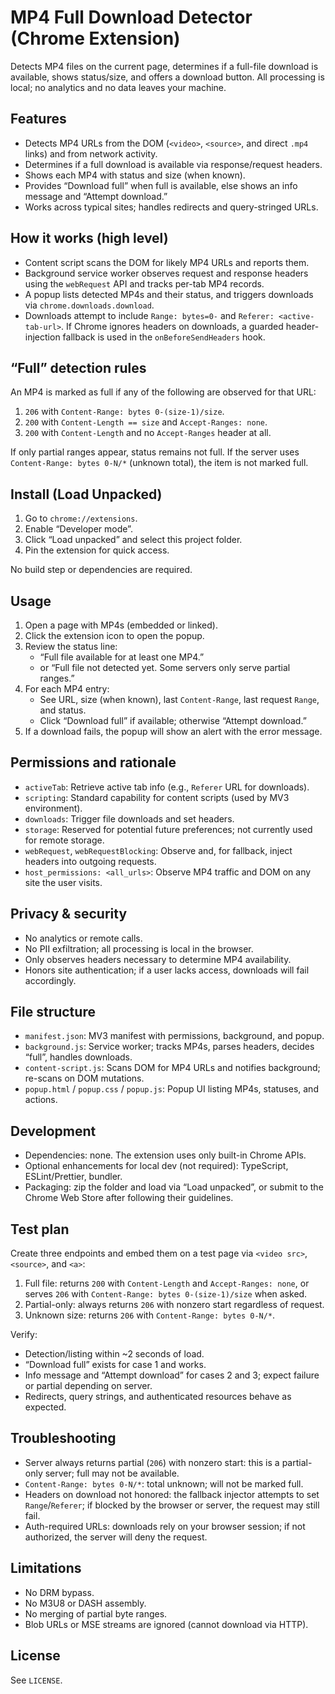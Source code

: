 # MP4 Full Download Detector (Chrome Extension)

Detects MP4 files on the current page, determines if a full-file download is available, shows status/size, and offers a download button. All processing is local; no analytics and no data leaves your machine.

## Features

- Detects MP4 URLs from the DOM (`<video>`, `<source>`, and direct `.mp4` links) and from network activity.
- Determines if a full download is available via response/request headers.
- Shows each MP4 with status and size (when known).
- Provides “Download full” when full is available, else shows an info message and “Attempt download.”
- Works across typical sites; handles redirects and query-stringed URLs.

## How it works (high level)

- Content script scans the DOM for likely MP4 URLs and reports them.
- Background service worker observes request and response headers using the `webRequest` API and tracks per-tab MP4 records.
- A popup lists detected MP4s and their status, and triggers downloads via `chrome.downloads.download`.
- Downloads attempt to include `Range: bytes=0-` and `Referer: <active-tab-url>`. If Chrome ignores headers on downloads, a guarded header-injection fallback is used in the `onBeforeSendHeaders` hook.

## “Full” detection rules

An MP4 is marked as full if any of the following are observed for that URL:

1. `206` with `Content-Range: bytes 0-(size-1)/size`.
2. `200` with `Content-Length == size` and `Accept-Ranges: none`.
3. `200` with `Content-Length` and no `Accept-Ranges` header at all.

If only partial ranges appear, status remains not full. If the server uses `Content-Range: bytes 0-N/*` (unknown total), the item is not marked full.

## Install (Load Unpacked)

1. Go to `chrome://extensions`.
2. Enable “Developer mode”.
3. Click “Load unpacked” and select this project folder.
4. Pin the extension for quick access.

No build step or dependencies are required.

## Usage

1. Open a page with MP4s (embedded or linked).
2. Click the extension icon to open the popup.
3. Review the status line:
   - “Full file available for at least one MP4.”
   - or “Full file not detected yet. Some servers only serve partial ranges.”
4. For each MP4 entry:
   - See URL, size (when known), last `Content-Range`, last request `Range`, and status.
   - Click “Download full” if available; otherwise “Attempt download.”
5. If a download fails, the popup will show an alert with the error message.

## Permissions and rationale

- `activeTab`: Retrieve active tab info (e.g., `Referer` URL for downloads).
- `scripting`: Standard capability for content scripts (used by MV3 environment).
- `downloads`: Trigger file downloads and set headers.
- `storage`: Reserved for potential future preferences; not currently used for remote storage.
- `webRequest`, `webRequestBlocking`: Observe and, for fallback, inject headers into outgoing requests.
- `host_permissions: <all_urls>`: Observe MP4 traffic and DOM on any site the user visits.

## Privacy & security

- No analytics or remote calls.
- No PII exfiltration; all processing is local in the browser.
- Only observes headers necessary to determine MP4 availability.
- Honors site authentication; if a user lacks access, downloads will fail accordingly.

## File structure

- `manifest.json`: MV3 manifest with permissions, background, and popup.
- `background.js`: Service worker; tracks MP4s, parses headers, decides “full”, handles downloads.
- `content-script.js`: Scans DOM for MP4 URLs and notifies background; re-scans on DOM mutations.
- `popup.html` / `popup.css` / `popup.js`: Popup UI listing MP4s, statuses, and actions.

## Development

- Dependencies: none. The extension uses only built-in Chrome APIs.
- Optional enhancements for local dev (not required): TypeScript, ESLint/Prettier, bundler.
- Packaging: zip the folder and load via “Load unpacked”, or submit to the Chrome Web Store after following their guidelines.

## Test plan

Create three endpoints and embed them on a test page via `<video src>`, `<source>`, and `<a>`:

1. Full file: returns `200` with `Content-Length` and `Accept-Ranges: none`, or serves `206` with `Content-Range: bytes 0-(size-1)/size` when asked.
2. Partial-only: always returns `206` with nonzero start regardless of request.
3. Unknown size: returns `206` with `Content-Range: bytes 0-N/*`.

Verify:

- Detection/listing within ~2 seconds of load.
- “Download full” exists for case 1 and works.
- Info message and “Attempt download” for cases 2 and 3; expect failure or partial depending on server.
- Redirects, query strings, and authenticated resources behave as expected.

## Troubleshooting

- Server always returns partial (`206`) with nonzero start: this is a partial-only server; full may not be available.
- `Content-Range: bytes 0-N/*`: total unknown; will not be marked full.
- Headers on download not honored: the fallback injector attempts to set `Range`/`Referer`; if blocked by the browser or server, the request may still fail.
- Auth-required URLs: downloads rely on your browser session; if not authorized, the server will deny the request.

## Limitations

- No DRM bypass.
- No M3U8 or DASH assembly.
- No merging of partial byte ranges.
- Blob URLs or MSE streams are ignored (cannot download via HTTP).

## License

See `LICENSE`.
